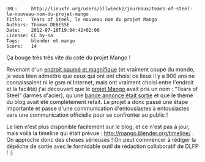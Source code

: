 ```
URL:     http://linuxfr.org/users/illwieckz/journaux/tears-of-steel-le-nouveau-nom-du-projet-mango
Title:   Tears of Steel, le nouveau nom du projet Mango
Authors: Thomas DEBESSE
Date:    2012-07-16T19:04:42+02:00
License: CC by-sa
Tags:    blender et mango
Score:   14
```


Ça bouge très très vite du coté du projet Mango !

Revenant d'un [endroit paumé et magnifique](http://www.senanque.fr/) (et vraiment coupé du monde, je veux bien admettre que ceux qui ont ont choisi ce lieux il y a 900 ans ne connaissaient ni le gsm ni Internet, mais ont vraiment choisi entre l'endroit et la facilité) j'ai découvert que le [projet Mango](http://mango.blender.org/blog/) avait pris un nom : “Tears of Steel” (larmes d'acier), qu'une [bande annonce était sortie](http://mango.blender.org/production/tears-of-steel-teaser/) et que le thème du blog avait été complètement refait. Le projet a donc passé une étape importante et passe d'une communication d'entousiastes à entousiastes vers une communication officielle pour se confronter au public !

Le lien n'est plus disponible facilement sur le blog, et ce n'est pas à jour, mais voilà la timeline qui était prévue : http://mango.blender.org/timeline/ .
On approche donc des choses sérieuses !
On peut commencer à rédiger la dépêche de sortie avec le formidable outil de rédaction collaboratif de DLFP ! :)
